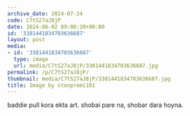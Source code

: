 ```yaml
---
archive_date: 2024-07-24
code: C7tS27aJ8jP
date: 2024-06-02 09:08:20+00:00
id: '3381441834703636687'
layout: post
media:
- id: '3381441834703636687'
  type: image
  url: media/C7tS27aJ8jP/3381441834703636687.jpg
permalink: /p/C7tS27aJ8jP/
thumbnail: media/C7tS27aJ8jP/3381441834703636687.jpg
title: Image by stonpremi101
---
```


baddie pull kora ekta art. shobai pare na, shobar dara hoyna.
